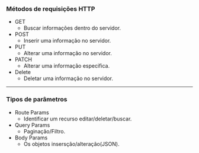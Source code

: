 ### Métodos de requisições HTTP
  - GET
    - Buscar informações dentro do servidor.
  - POST
    - Inserir uma informação no servidor.
  - PUT
    - Alterar uma informação no servidor.
  - PATCH
    - Alterar uma informação especifica.
  - Delete
    - Deletar uma informação no servidor.

---

### Tipos de parâmetros
  - Route Params
    - Identificar um recurso editar/deletar/buscar.
  - Query Params
    - Paginação/Filtro.
  - Body Params
    - Os objetos insersção/alteração(JSON).